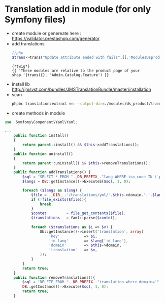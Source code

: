 # Translation add in module (for only Symfony files)


* create module or genereate here : https://validator.prestashop.com/generator
* add translations
    ```php
    //php
    $trans->trans("Update attribute ended with fails",[],'ModulesDsproduct')
    ```
    ```twig
    {*twig*}
    {{ 'These modules are relative to the product page of your shop.'|trans({}, 'Admin.Catalog.Feature') }}
    ```
* install lib http://jmsyst.com/bundles/JMSTranslationBundle/master/installation
* scan 
	```bash
	phpbc translation:extract en --output-dir=./modules/ds_product/translations/yml/ --dir=./modules/ds_product --output-format=yml
	```
* create methods in module
```php
use  Symfony\Component\Yaml\Yaml;

...
    public function install()
    {
        return parent::install() && $this->addTranslations();
    }
    public function uninstall()
    {
        return parent::uninstall() && $this->removeTranslations();
    }
    public function addTranslations() {
        $sql = "SELECT * FROM "._DB_PREFIX_."lang WHERE iso_code IN ('pl','en')";
        $langs = DB::getInstance()->ExecuteS($sql, 1, 0);

        foreach ($langs as $lang) {
            $file = __DIR__.'/translations/yml/'.$this->domain.'.'.$lang['iso_code'].'.yml';
            if (!file_exists($file)){
                break;
            }
            $contet         = file_get_contents($file);
            $translations   = Yaml::parse($contet);
    
            foreach ($translations as $i => $v) {
                Db::getInstance()->insert('translation', array(
                    'key'           => $i,
                    'id_lang'       => $lang['id_lang'],
                    'domain'        => $this->domain,
                    'translation'   => $v,
                ));
            }
        }
        return true;
    }
    public function removeTranslations(){
        $sql = "DELETE FROM "._DB_PREFIX_."translation where domain='".$this->domain."'";
        DB::getInstance()->Execute($sql, 1, 0);
        return true;
    }
```
